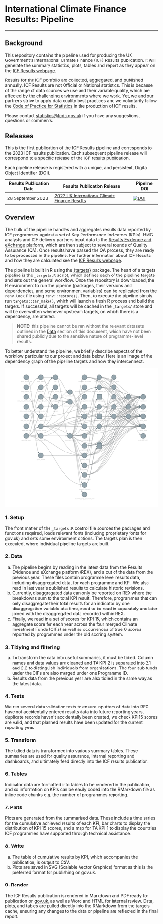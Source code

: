 # International Climate Finance Results: Pipeline
----

## Background
This repository contains the pipeline used for producing the UK Government's International Climate Finance (ICF) Results publication. It will generate the summary statistics, plots, tables and report as they appear on the [ICF Results webpage](https://www.gov.uk/guidance/uk-international-climate-finance-results).

Results for the ICF portfolio are collected, aggregated, and published annually. ICF Results are not Official or National statistics. This is because of the range of data sources we use and their variable quality, which are affected by the challenging environments where we work. Yet, we and our partners strive to apply data quality best practices and we voluntarily follow the [Code of Practice for Statistics](https://code.statisticsauthority.gov.uk/voluntary-application/) in the production of ICF results.

Please contact [statistics@fcdo.gov.uk](mailto:statistics@fcdo.gov.uk) if you have any suggestions, questions or comments.

## Releases
This is the first publication of the ICF Results pipeline and corresponds to the 2023 ICF results publication. Each subsequent pipeline release will correspond to a specific release of the ICF results publication.

Each pipeline release is registered with a unique, and persistent, Digital Object Identifier (DOI).

Results Publication Date | Results Publication Release | Pipeline DOI   
----- | ----- | -----    
28 September 2023 | [2023 UK International Climate Finance Results](https://www.gov.uk/government/publications/uk-international-climate-finance-results-2023) | [![DOI](https://zenodo.org/badge/696318417.svg)](https://zenodo.org/badge/latestdoi/696318417)

## Overview
The bulk of the pipeline handles and aggregates results data reported by ICF programmes against a set of Key Performance Indicators (KPIs).  HMG analysts and ICF delivery partners input data to the [Results Evidence and eXchange](https://rex.fcdo.gov.uk/) platform, which are then subject to several rounds of Quality Assurance (QA). Once results have passed the QA process, they are ready to be processed in the pipeline. For further information about ICF Results and how they are calculated see the [ICF Results webpage](https://www.gov.uk/guidance/uk-international-climate-finance-results).

The pipeline is built in R using the [{targets}](https://docs.ropensci.org/targets/) package. The heart of a targets pipeline is the `_targets.R` script, which defines each of the pipeline targets and sets out the general workflow. Once the repository is downloaded, the R environment to run the pipeline (packages, their versions and dependencies, and some environment variables) can be replicated from the `renv.lock` file using `renv::restore()`. Then, to execute the pipeline simply run `targets::tar_make()`, which will launch a fresh R process and build the targets.  If successful, all targets will be cached in the `_targets/` store and will be overwritten whenever upstream targets, on which there is a dependency, are altered. 

> **NOTE:** this pipeline cannot be run without the relevant datasets outlined in the [Data](#2-Data) section of this document, which have not been shared publicly due to the sensitive nature of programme-level results.

To better understand the pipeline, we briefly describe aspects of the workflow particular to our project and data below. Here is an image of the dependency graph of the pipeline targets and how they interconnect.


![Network diagram of the ICF results pipeline](icf-pipeline-vis.png)


### 1. Setup
The front matter of the `_targets.R` control file sources the packages and functions required, loads relevant fonts (including proprietary fonts for gov.uk) and sets some environment options. The targets plan is then executed, where individual pipeline targets are built.

### 2. Data
<ol type ="a">

<li>The pipeline begins by reading in the latest data from the Results Evidence and eXchange platform (REX), and a cut of the data from the previous year. These files contain programme level results data, including disaggregated data, for each programme and KPI. We also read in last year's published results to calculate historic revisions. </li>

<li>Currently, disaggregated data can only be reported on REX where the breakdowns sum to the total KPI result. Therefore, programmes that can only disaggregate their total results for an indicator by one disaggregation variable at a time, need to be read in separately and later joined with the disaggregated data recorded within REX.</li>

<li>Finally, we read in a set of scores for KPI 15, which contains an aggregate score for each year across the four merged Climate Investment Funds (CIFs) as well as occurrences of true 0 scores reported by programmes under the old scoring system.</li>

</ol>

### 3. Tidying and filtering
<ol type ="a">

<li> To transform the data into useful summaries, it must be tidied. Column names and data values are cleaned and TA KPI 2 is separated into 2.1 and 2.2 to distinguish individuals from organisations. The four sub funds under the CIFs are also merged under one Programme ID.</li>

<li>Results data from the previous year are also tidied in the same way as the latest data.</li>

</ol>

### 4. Tests
We run several data validation tests to ensure inputters of data into REX have not accidentally entered results data into future reporting years, duplicate records haven't accidentally been created, we check KPI15 scores are valid, and that planned results have been updated for the current reporting year. 

### 5. Transform
The tidied data is transformed into various summary tables. These summaries are used for quality assurance, internal reporting and dashboards, and ultimately feed directly into the ICF results publication.

### 6. Tables
Indicator data are formatted into tables to be rendered in the publication, and so information on KPIs can be easily coded into the RMarkdown file as inline code chunks e.g. the number of programmes reporting.

### 7. Plots
Plots are generated from the summarised data. These include a time series for the cumulative achieved results of each KPI, bar charts to display the distribution of KPI 15 scores, and a map for TA KPI 1 to display the countries ICF programmes have supported through technical assistance.

### 8. Write
<ol type ="a">

<li>The table of cumulative results by KPI, which accompanies the publication, is output to CSV.</li>

<li>Plots are saved in SVG (Scalable Vector Graphics) format as this is the preferred format for publishing on gov.uk. </li>

</ol>

### 9. Render
The ICF Results publication is rendered in Markdown and PDF ready for publication on [gov.uk](www.gov.uk), as well as Word and HTML for internal review. Data, plots, and tables are pulled directly into the RMarkdown from the targets cache, ensuring any changes to the data or pipeline are reflected in the final report. 

<br>
